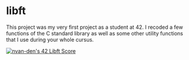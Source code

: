 # libft
This project was my very first project as a student at 42. I recoded a few functions of the C standard library as well as some other utility functions that I use during your whole cursus.

[![nvan-den's 42 Libft Score](https://badge42.vercel.app/api/v2/cljy4xxx3005908ldv6yvd2la/project/2848270)](https://github.com/JaeSeoKim/badge42)
